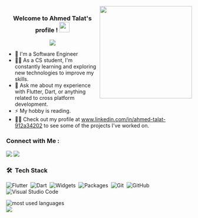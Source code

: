 
<img width="250" align="right" src="https://c.tenor.com/_DOBjnGspYAAAAAM/code-coding.gif">

<h3 align="center">
  Welcome to Ahmed Talat's profile !
  <img src="https://media.giphy.com/media/hvRJCLFzcasrR4ia7z/giphy.gif" width="28">
</h3>

<!-- Typing SVG by DenverCoder1 - https://github.com/DenverCoder1/readme-typing-svg -->
<p align="center">
  <a href="https://github.com/DenverCoder1/readme-typing-svg"><img src="https://readme-typing-svg.herokuapp.com/?lines=Flutter%20Developer;Always%20learning%20new%20things&font=Fira%20Code&center=true&width=440&height=45&color=f75c7e&vCenter=true&size=22"></a>
</p> 

- 🏢 I'm a Software Engineer 
- 👨‍💻 As a CS student, I'm constantly learning and exploring new technologies to improve my skills.
- 💬 Ask me about my experience with Flutter, Dart, or anything related to cross platform development.
- ⚡ My hobby is reading.
- 👨‍💻 Check out my profile  at www.linkedin.com/in/ahmed-talat-912a34202 to see some of the projects I've worked on.


### Connect with Me :

<a href="www.linkedin.com/in/ahmed-talat-912a34202" target="_blank"><img src="https://img.shields.io/badge/Ahmed%20Talat-0077B5?style=for-the-badge&logo=Linkedin&logoColor=white"/></a>
<a href="https://t.me/ahmed_talat99" target="_blank"><img src="https://img.shields.io/badge/Ahmed%20Talat-0077B5?style=for-the-badge&logo=Telegram&logoColor=white"/></a>
### 🛠 &nbsp;Tech Stack
![Flutter](https://img.shields.io/badge/-Flutter-05122A?style=flat&logo=Flutter)&nbsp;
![Dart](https://img.shields.io/badge/-Dart-05122A?style=flat&logo=Dart&logoColor=563D7C)&nbsp;
![Widgets](https://img.shields.io/badge/-Widgets-05122A?style=flat&logo=Widgets)&nbsp;
![Packages](https://img.shields.io/badge/-Packages-05122A?style=flat&logo=Packages&logoColor=1572B6)&nbsp;
![Git](https://img.shields.io/badge/-Git-05122A?style=flat&logo=git)&nbsp;
![GitHub](https://img.shields.io/badge/-GitHub-05122A?style=flat&logo=github)&nbsp;
![Visual Studio Code](https://img.shields.io/badge/-Visual%20Studio%20Code-05122A?style=flat&logo=visual-studio-code&logoColor=007ACC)&nbsp;





<img align="left" src="https://github-readme-stats.vercel.app/api/top-langs?username=yousefdergham&show_icons=true&locale=en&layout=compact&theme=radical" alt="most used languages" />
<br>
<a href="https://komarev.com/ghpvc/?username=yousefdergham&style=for-the-badge">
    <img src="https://komarev.com/ghpvc/?username=yousefdergham&style=for-the-badge">
</a>
